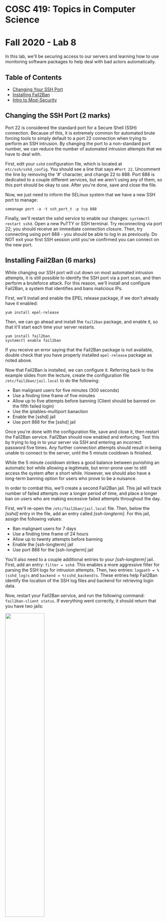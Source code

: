 # COSC 419: Topics in Computer Science
# Fall 2020 - Lab 8

In this lab, we'll be securing access to our servers and learning how to use monitoring software packages to help deal with bad actors automatically.

## Table of Contents
- [Changing Your SSH Port](#ssh-port)
- [Installing Fail2Ban](#fail2ban)
- [Intro to Mod-Security](#mod-security)

<a name="ssh-port"></a>
## Changing the SSH Port (2 marks)

Port 22 is considered the standard port for a Secure Shell (SSH) connection. Because of this, it is extremely common for automated brute forcing tools to simply default to a port 22 connection when trying to perform an SSH intrusion. By changing the port to a non-standard port number, we can reduce the number of automated intrusion attempts that we have to deal with.

First, edit your ```sshd``` configuration file, which is located at ```etc/ssh/sshd_config```. You should see a line that says ```#Port 22```. Uncomment the line by removing the '#' character, and change 22 to 888. Port 888 is dedicated to a couple different services, but we aren't using any of them, so this port should be okay to use. After you're done, save and close the file.

Now, we just need to inform the SELinux system that we have a new SSH port to manage:

	semanage port -a -t ssh_port_t -p tcp 888
	
Finally, we'll restart the sshd service to enable our changes: ```systemctl restart sshd```. Open a new PuTTY or SSH terminal. Try reconnecting via port 22; you should receive an immediate connection closure. Then, try connecting using port 888 - you should be able to log in as previously. Do NOT exit your first SSH session until you've confirmed you can connect on the new port.

<a name="fail2ban"></a>
## Installing Fail2Ban (6 marks)

While changing our SSH port will cut down on most automated intrusion attempts, it is still possible to identify the SSH port via a port scan, and then perform a bruteforce attack. For this reason, we'll install and configure Fail2Ban, a system that identifies and bans malicious IPs.

First, we'll install and enable the EPEL release package, if we don't already have it enabled:

	yum install epel-release
	
Then, we can go ahead and install the ```fail2ban``` package, and enable it, so that it'll start each time your server restarts.

	yum install fail2ban
	systemctl enable fail2ban
	
If you receive an error saying that the Fail2Ban package is not available, double check that you have properly installed ```epel-release``` package as noted above.

Now that Fail2Ban is installed, we can configure it. Referring back to the example slides from the lecture, create the configuration file ```/etc/fail2ban/jail.local``` to do the following:

* Ban malignant users for five minutes (300 seconds)
* Use a finding time frame of five minutes
* Allow up to five attempts before banning (Client should be banned on the fifth failed login)
* Use the iptables-multiport banaction
* Enable the [sshd] jail
* Use port 888 for the [sshd] jail

Once you're done with the configuration file, save and close it, then restart the Fail2Ban service. Fail2Ban should now enabled and enforcing. Test this by trying to log in to your server via SSH and entering an incorrect password five times. Any further connection attempts should result in being unable to connect to the server, until the 5 minute cooldown is finished.

While the 5 minute cooldown strikes a good balance between punishing an automatic bot while allowing a legitimate, but error-prone user to still access the system after a short while. However, we should also have a long-term banning option for users who prove to be a nuisance.

In order to combat this, we'll create a second Fail2Ban jail. This jail will track number of failed attempts over a longer period of time, and place a longer ban on users who are making excessive failed attempts throughout the day.

First, we'll re-open the ```/etc/fail2ban/jail.local``` file. Then, below the *[sshd]* entry in the file, add an entry called *[ssh-longterm]*. For this jail, assign the following values:

* Ban malignant users for 7 days
* Use a finding time frame of 24 hours
* Allow up to twenty attempts before banning
* Enable the [ssh-longterm] jail
* Use port 888 for the [ssh-longterm] jail

You'll also need to a couple additional entries to your *[ssh-longterm]* jail. First, add an entry: ```filter = sshd```. This enables a more aggressive filter for parsing the SSH logs for intrusion attempts. Then, two entries: ```logpath = %(sshd_log)s``` and ```backend = %(sshd_backend)s```. These entries help Fail2Ban identify the location of the SSH log files and backend for retrieving login data.

Now, restart your Fail2Ban service, and run the following command: ```fail2ban-client status```. If everything went correctly, it should return that you have two jails:

<img src="https://i.imgur.com/MpSSYxP.png" width="50%"/>

<a name="mod-security"></a>
## Getting Acquainted with Mod-Security (4 marks)

ModSecurity is an open-source software package that provides real-time web firewall protection. ModSecurity is a rules-based system that checks incoming web requests for potential suspicious activity by matching against a large set of rules.

In this exercise, we'll update our ModSecurity install with the latest release of the OWASP CRS ruleset, which is considered a standard for the ModSecurity package.

First, we move to our Apache ModSecurity configuration folder:

	cd /etc/httpd/modsecurity.d

Now, we can use Git to clone the latest rules into this folder:

	yum install git
	git clone https://github.com/SpiderLabs/owasp-modsecurity-crs.git
	
Rename the ```crs-setup.conf.example``` to ```crs-setup.conf```. Move this file to your Apache ```conf.d``` folder, which is located at ```/etc/httpd.conf.d```.

Then, move all the files from the ```/etc/httpd/modsecurity.d/owasp-modsecurity-crs/rules``` directory into the ```/etc/httpd/modsecurity.d/activated_rules``` folder.

At this point, we've loaded the OWASP CRS ruleset into our ```activated_rules``` folder, and we've moved our configuration file into the ```conf.d``` folder, so Apache should now be able to use our OWASP ruleset. Restart Apache now.

If you visit your website now, you'll probably notice that every link now takes you to an error page. This is because ModSecurity rules usually err on the side of being too strict, and something about our requests (quite possibly a session token) is triggering the OWASP rulesets. In order to figure out what's going on, we'll go to ```/etc/httpd/conf.d/mod_security.conf```.

Find the line that says ```SecRuleEngine On``` near the top of the file. Change this to ```SecRuleEngine DetectionOnly```. Now, ModSecurity will log when rules are broken, but not block or drop the connection. If you can't get an error, try making a GET request for a page, with the following GET query string:

	http://<my IP address>/page?q=' OR 1=1--

You can also try a XSS-style exploit:

	http://<my IP address>/page?q=<script>alert("hello")</script>
	
Both of these should result in a 403 Forbidden error message, as ModSecurity will catch the attempted SQLi/XSS attack, and return an error message instead.

Now, if we go to our log at ```/etc/httpd/logs/modsec_audit.log```, we should be able to scroll to the bottom of the file and find our rule that is causing issues. In my case, the rule is:

	REQUEST-920-PROTOCOL-ENFORCEMENT
	
Which appears to be tripping because we're asking for an IP address instead of a domain name. We'll disable it for now. Go to ```/etc/httpd/modsecurity.d/owasp-modsecurity-crs/rules```, and find the corresponding rule file:

	REQUEST-920-PROTOCOL-ENFORCEMENT.conf
	
Then move it to a new filename so that it isn't picked up by the Apache config:

	mv REQUEST-920-PROTOCOL-ENFORCEMENT.conf REQUEST-920-PROTOCOL-ENFORCEMENT.conf.disable
	
Now, go back to your ```/etc/httpd/conf.d/mod_security.conf```, change the SecRuleEngine back to ```On```, and then restart Apache. You should now be able to visit web pages again without getting an error.

Repeat the above until your application works properly and does not trigger any errors during normal use. You'll have to keep going back to the ```modsec_audit.log``` file to figure out what's breaking ModSecurity's rules.


